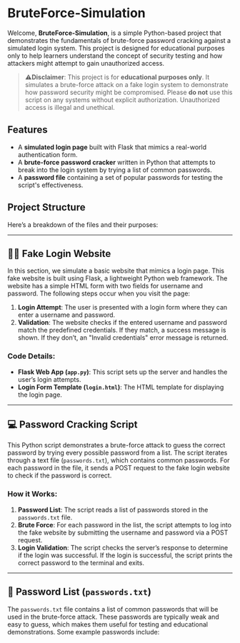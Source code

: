 # BruteForce-Simulation

Welcome, **BruteForce-Simulation**, is a simple Python-based project that demonstrates the fundamentals of brute-force password cracking against a simulated login system. This project is designed for educational purposes only to help learners understand the concept of security testing and how attackers might attempt to gain unauthorized access.

> ⚠**Disclaimer**: This project is for **educational purposes only**. It simulates a brute-force attack on a fake login system to demonstrate how password security might be compromised. Please **do not** use this script on any systems without explicit authorization. Unauthorized access is illegal and unethical.

## Features

- A **simulated login page** built with Flask that mimics a real-world authentication form.
- A **brute-force password cracker** written in Python that attempts to break into the login system by trying a list of common passwords.
- A **password file** containing a set of popular passwords for testing the script's effectiveness.

## Project Structure

Here’s a breakdown of the files and their purposes:

---

## 🧑‍💻 **Fake Login Website**

In this section, we simulate a basic website that mimics a login page. This fake website is built using Flask, a lightweight Python web framework. The website has a simple HTML form with two fields for username and password. The following steps occur when you visit the page:

1. **Login Attempt**: The user is presented with a login form where they can enter a username and password.
2. **Validation**: The website checks if the entered username and password match the predefined credentials. If they match, a success message is shown. If they don’t, an "Invalid credentials" error message is returned.

### **Code Details**:
- **Flask Web App (`app.py`)**: This script sets up the server and handles the user’s login attempts.
- **Login Form Template (`login.html`)**: The HTML template for displaying the login page.

---

## 💻 **Password Cracking Script**

This Python script demonstrates a brute-force attack to guess the correct password by trying every possible password from a list. The script iterates through a text file (`passwords.txt`), which contains common passwords. For each password in the file, it sends a POST request to the fake login website to check if the password is correct.

### **How it Works**:
1. **Password List**: The script reads a list of passwords stored in the `passwords.txt` file.
2. **Brute Force**: For each password in the list, the script attempts to log into the fake website by submitting the username and password via a POST request.
3. **Login Validation**: The script checks the server’s response to determine if the login was successful. If the login is successful, the script prints the correct password to the terminal and exits.

---

## 🔑 **Password List (`passwords.txt`)**

The `passwords.txt` file contains a list of common passwords that will be used in the brute-force attack. These passwords are typically weak and easy to guess, which makes them useful for testing and educational demonstrations. Some example passwords include:



